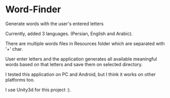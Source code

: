 # Word-Finder
Generate words with the user's entered letters

Currently, added 3 languages. (Persian, English and Arabic).

There are multiple words files in Resources folder which are separated with '+' char.

User enter letters and the application generates all available meaningful words based on that letters and save them on selected directory.

I tested this application on PC and Android, but I think it works on other platforms too.

I use Unity3d for this project :).
